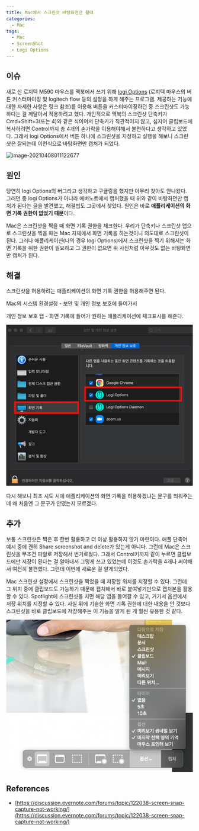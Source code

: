 ```yaml
---
title: Mac에서 스크린샷 바탕화면만 될때
categories:
  - Mac
tags:
  - Mac
  - ScreenShot
  - Logi Options
---
```


## 이슈

새로 산 로지텍 M590 마우스를 맥북에서 쓰기 위해 [logi Options](https://www.logitech.com/ko-kr/product/options) (로지텍 마우스의 버튼 커스터마이징 및 logitech flow 등의 설정을 하게 해주는 프로그램. 제공하는 기능에 대한 자세한 사항은 링크 참조)를 이용해 버튼을 커스터마이징하던 중 스크린샷도 가능하다는 걸 깨달아서 적용하려고 했다. 개인적으로 맥북의 스크린샷 단축키가 Cmd+Shift+3(또는 4)와 같은 식이어서 단축키가 직관적이지 않고, 심지어 클립보드에 복사하려면 Control까지 총 4개의 손가락을 이용해야해서 불편하다고 생각하고 있었다. 그래서 logi Options에서 버튼 하나에 스크린샷을 지정하고 실행을 해보니 스크린샷은 잘되는데 이런식으로 바탕화면만 캡처가 되었다.

![image-20210408011122677](https://raw.githubusercontent.com/dreamsh19/dreamsh19.github.io/master/assets/image/image-20210408011122677.png)



## 원인

당연히 logi Options의 버그라고 생각하고 구글링을 했지만 아무리 찾아도 안나왔다. 그러던 중 logi Options가 아니라 에버노트에서 캡처했을 때 위와 같이 바탕화면만 캡처가 된다는 글을 발견했고, 해결법도 그곳에서 찾았다. 원인은 바로 **애플리케이션의 화면 기록 권한이 없었기 때문**이다. 

Mac은 스크린샷을 찍을 때 화면 기록 권한을 체크한다. 우리가 단축키나 스크린샷 앱으로 스크린샷을 찍을 때는 Mac 자체에서 화면 기록을 하는것이니 의도대로 스크린샷이 된다. 그러나 애플리케이션(나의 경우 logi Options)에서 스크린샷을 찍기 위해서는 화면 기록을 위한 권한이 필요하고 그 권한이 없으면 위 사진처럼 아무것도 없는 바탕화면만 캡처가 된다. 



## 해결

스크린샷을 허용하려는 애플리케이션의 화면 기록 권한을 허용해주면 된다.

Mac의 시스템 환경설정 - 보안 및 개인 정보 보호에 들어가서

개인 정보 보호 탭 - 화면 기록에 들어가 원하는 애플리케이션에 체크표시를 해준다.

![image-20210408014039116](https://raw.githubusercontent.com/dreamsh19/dreamsh19.github.io/master/assets/image/image-20210408014039116.png)

다시 해보니 최초 시도 시에 애플리케이션의 화면 기록을 허용하겠냐는 문구를 띄워주는데 왜 처음엔 그 문구가 안떴는지 모르겠다.



## 추가

보통 스크린샷은 찍은 후 한번 활용하고 더 이상 활용하지 않기 마련이다. 애플 단축어 예시 중에 괜히 Share screenshot and delete가 있는게 아니다. 그런데 Mac은 스크린샷을 무조건 파일로 저장해서 번거로웠다. 그래서 Control키까지 같이 누르면 클립보드에만 저장이 된다는 걸 알아내서 그렇게 쓰고 있었는데 이것도 손가락을 4개나 써야해서 여전히 불편했다. 그런데 이번에 새로운 걸 알게되었다.

Mac 스크린샷 설정에서 스크린샷을 찍었을 때 저장할 위치를 지정할 수 있다. 그런데 그 위치 중에 클립보드도 가능하기 때문에 캡처해서 바로 붙여넣기만으로 캡처본을 활용할 수 있다. Spotlight에 스크린샷을 치면 해당 앱을 들어갈 수 있고, 거기서 옵션에서 저장 위치를 지정할 수 있다. 사실 위에 기술한 화면 기록 권한에 대한 내용을 안 것보다 스크린샷을 바로 클립보드에 저장해주는 이 기능을 알게 된 게 훨씬 유용한 것 같다.

![image-20210408014616777](https://raw.githubusercontent.com/dreamsh19/dreamsh19.github.io/master/assets/image/image-20210408014616777.png)





## References

- [https://discussion.evernote.com/forums/topic/122038-screen-snap-capture-not-working/](https://discussion.evernote.com/forums/topic/122038-screen-snap-capture-not-working/)

